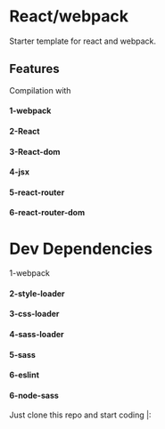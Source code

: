 <h1>React/webpack</h1>


   <p>Starter template for react and webpack.</p>
     <h2> Features</h2>
        Compilation with 
        <h4>
        1-<span style="background:green,color:white">webpack</span>
        <h4>
        <h4>
        2-<span>React</span> 
        </h4>
        <h4>
        3-<span>React-dom</span>
        </h4>
        <h4>
        4-<span>jsx</span> 
        </h4>
        <h4>
        5-<span>react-router</span>
        </h4>
        <h4>
        6-<span>react-router-dom</span>
        </h4>
         <h1>Dev Dependencies</h1>
             1-<span style="background:green,color:white">webpack</span>
        <h4>
        <h4>
        2-<span>style-loader</span> 
        </h4>
        <h4>
        3-<span>css-loader</span>
        </h4>
        <h4>
        4-<span>sass-loader</span> 
        </h4>
        <h4>
        5-<span>sass</span>
        </h4>
            <h4>
               6-<span>eslint</span>
        </h4>
        <h4>
           6-<span>node-sass</span></h4>
        Just clone this repo and start coding |:
